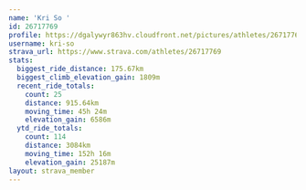 ```yaml
---
name: 'Kri So '
id: 26717769
profile: https://dgalywyr863hv.cloudfront.net/pictures/athletes/26717769/7761026/14/large.jpg
username: kri-so
strava_url: https://www.strava.com/athletes/26717769
stats:
  biggest_ride_distance: 175.67km
  biggest_climb_elevation_gain: 1809m
  recent_ride_totals:
    count: 25
    distance: 915.64km
    moving_time: 45h 24m
    elevation_gain: 6586m
  ytd_ride_totals:
    count: 114
    distance: 3084km
    moving_time: 152h 16m
    elevation_gain: 25187m
layout: strava_member
--- 
```

